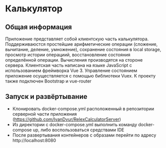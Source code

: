 # Калькулятор

## Общая информация
Приложение представляет собой клиентскую часть калькулятора. Поддерживаюстся простейшие арифметические операции
(сложение, вычитание, деление, умножение), сохранение состояния в local storage, просмотр истории операциий, восстановление 
состояния определённой операции.
Вычисления производятся на стороне сервера. Клиентская часть написана на языке JavaScript с использованием фреймворка Vue 3. 
Управление состоянием приложение осуществляется с помощью библиотеки Vuex. К проекту также подключен Bootstrap и vue-router
## Запуск и развёртывание

- Клонировать docker-compose.yml расположенный в репозитории серверной части приложения (https://github.com/IvanDvur/RelexCalculatorServer)
- Из директории с docker-compose.yml выполнить команду docker-compose up, либо воспользоваться средствами IDE
- После развертывания контейнеров с образами перейти по адресу http://localhost:8080